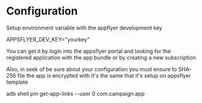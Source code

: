 # Configuration
Setup environment variable with the appflyer development key

APPSFLYER_DEV_KEY="yourkey"

You can get it by login into the appsflyer portal and looking for  the registered application with the app bundle or by creating a new subscription

Also, in seek of be sure about your configuration you must ensure to SHA-256 file the app is encrypted with it's the same that it's setup on appsflyer template


adb shell pm get-app-links --user 0 com.campaign.app


